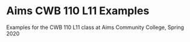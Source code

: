 # Aims CWB 110 L11 Examples

Examples for the CWB 110 L11 class at Aims Community College, Spring 2020
